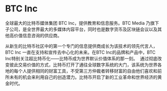 # BTC Inc

全球最大的比特币媒体集团 BTC Inc，提供教育和信息服务。BTC Media 乃旗下子公司，是全世界最大的多媒体内容平台，同时也是数字货币及区块链会议以及其他高价值信息咨询的供应商。

从新生的比特币社区中的第一个专门的信息提供商成长为该技术的领先代言人，BTC Inc 一直在支持和宣传去中心化的未来。在BTC Inc的品牌和产品中，BTC Inc特别关注超比特币化——比特币成为世界默认价值体系的那一刻。
‍
通过彻底改变彼此交易价值的方式，比特币打开了通往全球数字系统的大门，该系统为世界各地的每个人提供相同的财富工具，不受第三方仲裁者转移财富的自由他们喜欢和前所未有的机会来利用自己的创造潜力。比特币开启了新的工业革命和世界经济的黄金时代。
